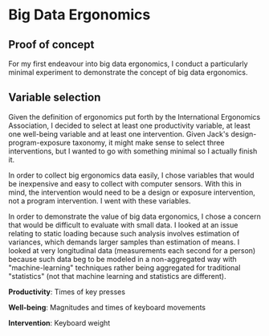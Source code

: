 Big Data Ergonomics
===================

## Proof of concept

For my first endeavour into big data ergonomics, I conduct a particularly
minimal experiment to demonstrate the concept of big data ergonomics.

## Variable selection

Given the definition of ergonomics put forth by the International Ergonomics Association,
I decided to select at least one productivity variable, at least one well-being
variable and at least one intervention. Given Jack's design-program-exposure
taxonomy, it might make sense to select three interventions, but I wanted to
go with something minimal so I actually finish it.

In order to collect big ergonomics data easily, I chose variables that would be
inexpensive and easy to collect with computer sensors. With this in mind, the
intervention would need to be a design or exposure intervention, not a program
intervention. I went with these variables.

In order to demonstrate the value of big data ergonomics, I chose a concern
that would be difficult to evaluate with small data. I looked at an issue
relating to static loading because such analysis involves estimation of variances,
which demands larger samples than estimation of means. I looked at very longitudinal
data (measurements each second for a person) because such data beg to be modeled
in a non-aggregated way with "machine-learning" techniques rather being aggregated
for traditional "statistics" (not that machine learning and statistics are
different).

**Productivity**: Times of key presses

**Well-being**: Magnitudes and times of keyboard movements

**Intervention**: Keyboard weight